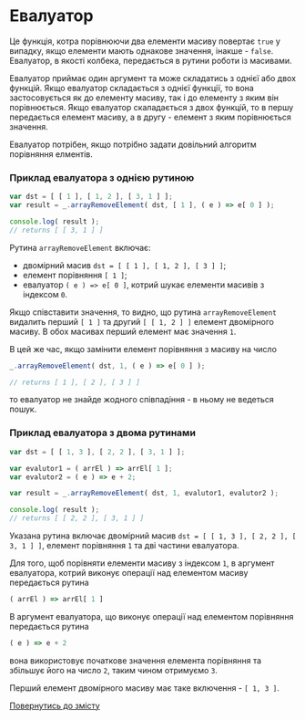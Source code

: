 # Евалуатор

Це функція, котра порівнюючи два елементи масиву повертає <code>true</code> у випадку, якщо елементи мають однакове значення, інакше - <code>false</code>. Евалуатор, в якості колбека, передається в рутини роботи із масивами.

Евалуатор приймає один аргумент та може складатись з однієї або двох функцій. Якщо евалуатор складається з однієї функції, то вона застосовується як до елементу масиву, так і до елементу з яким він порівнюється. Якщо евалуатор скаладається з двох функцій, то в першу передається елемент масиву, а в другу - елемент з яким порівнюється значення.

Евалуатор потрібен, якщо потрібно задати довільний алгоритм порівняння елментів.

### Приклад евалуатора з однією рутиною

```js
var dst = [ [ 1 ], [ 1, 2 ], [ 3, 1 ] ];
var result = _.arrayRemoveElement( dst, [ 1 ], ( e ) => e[ 0 ] );

console.log( result );
// returns [ [ 3, 1 ] ]
```

Рутина `arrayRemoveElement` включає:
- двомірний масив `dst = [ [ 1 ], [ 1, 2 ], [ 3 ] ]`;
- елемент порівняння `[ 1 ]`;
- евалуатор `( e ) => e[ 0 ]`, котрий шукає елементи масивів з індексом `0`.

Якщо співставити значення, то видно, що рутина `arrayRemoveElement` видалить перший `[ 1 ]` та другий `[ [ 1, 2 ] ]` елемент двомірного масиву. В обох масивах перший елемент має значення `1`.

В цей же час, якщо замінити елемент порівняння з масиву на число

```js
_.arrayRemoveElement( dst, 1, ( e ) => e[ 0 ] );  

// returns [ 1 ], [ 2 ], [ 3 ] ]
```

то евалуатор не знайде жодного співпадіння - в ньому не ведеться пошук.

### Приклад евалуатора з двома рутинами

```js
var dst = [ [ 1, 3 ], [ 2, 2 ], [ 3, 1 ] ];

var evalutor1 = ( arrEl ) => arrEl[ 1 ];
var evalutor2 = ( e ) => e + 2;

var result = _.arrayRemoveElement( dst, 1, evalutor1, evalutor2 );

console.log( result );
// returns [ [ 2, 2 ], [ 3, 1 ] ]
```

Указана рутина включає двомірний масив `dst = [ [ 1, 3 ], [ 2, 2 ], [ 3, 1 ] ]`, елемент порівняння `1` та дві частини евалуатора.

Для того, щоб порівняти елементи масиву з індексом `1`, в аргумент евалуатора, котрий виконує операції над елементом масиву передається рутина

```js
( arrEl ) => arrEl[ 1 ]
```

В аргумент евалуатора, що виконує операції над елементом порівняння передається рутина

```js
( e ) => e + 2
```

вона використовує початкове значення елемента порівняння та збільшує його на число `2`, таким чином отримуємо `3`.

Перший елемент двомірного масиву має таке включення - `[ 1, 3 ]`.

[Повернутись до змісту](../README.md#Концепції)
